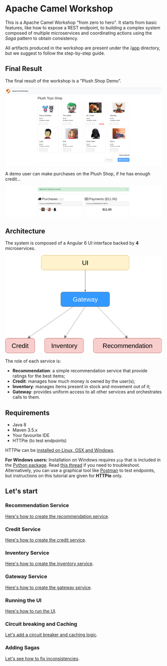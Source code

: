 # Apache Camel Workshop

This is a Apache Camel Workshop "from zero to hero".
It starts from basic features, like how to expose a REST endpoint, to building a 
complex system composed of multiple microservices and coordinating actions
using the *Saga* pattern to obtain consistency.

All artifacts produced in the workshop are present under the /[app](/app) directory, but we suggest 
to follow the step-by-step guide.   

## Final Result

The final result of the workshop is a "Plush Shop Demo".

![Plush Shop Catalog](/doc/catalog.png "Plush Shop Catalog")


A demo user can make purchases on the Plush Shop, if he has enough credit...

![Plush Shop Purchase](/doc/purchases.png "Plush Shop Purchases")

## Architecture

The system is composed of a Angular 6 UI interface backed by **4** microservices.

![Plush Shop Architecture](/doc/camel-workshop-architecture.png "Plush Shop Architecture")

The role of each service is:
- **Recommendation**: a simple recommendation service that provide ratings for the best items;
- **Credit**: manages how much money is owned by the user(s);
- **Inventory**: manages items present in stock and movement out of it;
- **Gateway**: provides uniform access to all other services and orchestrates calls to them.

## Requirements

- Java 8
- Maven 3.5.x
- Your favourite IDE
- HTTPie (to test endpoints)

HTTPie can be [installed on Linux, OSX and Windows](https://httpie.org/doc#installation).

**For Windows users:** Installation on Windows requires `pip` that is included in the [Python package](https://www.python.org/downloads/windows/). 
Read [this thread](https://stackoverflow.com/questions/4750806/how-do-i-install-pip-on-windows) if you need to troubleshoot.
Alternatively, you can use a graphical tool like [Postman](https://www.getpostman.com/) to test endpoints, but instructions
on this tutorial are given for **HTTPie** only. 



## Let's start

### Recommendation Service

[Here's how to create the recommendation service](/doc/recommendation.md).

### Credit Service

[Here's how to create the credit service](/doc/credit.md).

### Inventory Service

[Here's how to create the inventory service](/doc/inventory.md).

### Gateway Service

[Here's how to create the gateway service](/doc/gateway.md).

### Running the UI

[Here's how to run the UI](/doc/ui.md).

### Circuit breaking and Caching

[Let's add a circuit breaker and caching logic](/doc/circuit-breaker.md).

### Adding Sagas

[Let's see how to fix inconsistencies](/doc/saga.md).
